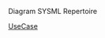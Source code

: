 Diagram SYSML Repertoire

[UseCase](https://app.diagrams.net/#HToGen49%2FHippodrome%2Fmain%2FSYSML%2FUseCase.drawio)
